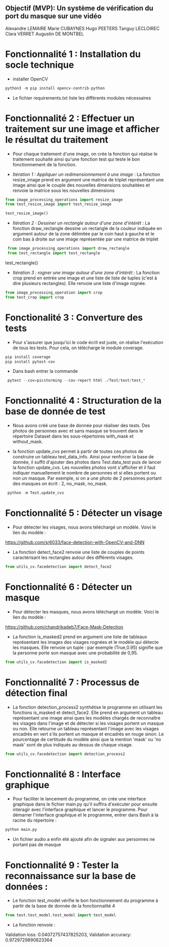 ## Objectif (MVP): Un système de vérification du port du masque sur une vidéo

Alexandre LEMAIRE Marie CUBAYNES Hugo PEETERS Tanguy LECLOIREC Clara VERRET Augustin DE MONTBEL

# Fonctionnalité 1 : Installation du socle technique

 * installer OpenCV
 ```python
 python3 -m pip install opencv-contrib-python
```
 * Le fichier requirements.txt liste les différents modules nécessaires

# Fonctionnalité 2 : Effectuer un traitement sur une image et afficher le résultat du traitement

 * Pour chaque traitement d'une image, on crée la fonction qui réalise le traitement souhaité ainsi qu'une fonction test qui teste le bon fonctionnement de la fonction.

 
 * _Itération 1 : Appliquer un redimensionnement à une image :_ La fonction resize_image prend en argument une matrice de triplet représentant une image ainsi que le couple des nouvelles dimensions souhaitées et renvoie la matrice sous les nouvelles dimensions
 ```python
 from image_processing_operations import resize_image
 from test_resize_image import test_resize_image

 test_resize_image()
```
 * _Itération 2 : Dessiner un rectangle autour d'une zone d'intérêt :_ La fonction draw_rectangle dessine un rectangle de la couleur indiquée en argument autour de la zone délimitée par le coin haut à gauche et le coin bas à droite sur une image représentée par une matrice de triplet
```python
 from image_processing_operations import draw_rectangle
 from test_rectangle import test_rectangle
```
 test_rectangle()

  * _Itération 3 : rogner une image autour d'une zone d'intérêt :_ La fonction crop prend en entrée une image et une liste de liste de tuples (c'est à dire plusieurs rectangles). Elle renvoie une liste d'image rognée.
 ```python
 from image_processing_operation import crop
 from test_crop import crop
 ```


# Fonctionalité 3 : Converture des tests

 * Pour s'assurer que jusqu'ici le code écrit est juste, on réalise l'exécution de tous les tests. Pour cela, on télécharge le module coverage.
 ```python
 pip install coverage
 pip install pytest-cov
 ```
 * Dans bash entrer la commande
```python
 pytest --cov=picstorming --cov-report html ./Test/test/test_*
```

# Fonctionnalité 4 : Structuration de la base de donnée de test

 * Nous avons créé une base de donnée pour réaliser des tests. Des photos de personnes avec et sans masque se trouvent dans le répertoire Dataset dans les sous-répertoires with_mask et without_mask.

 * la fonction update_cvs permet à partir de toutes ces photos de construire un tableau test_data_info. Ainsi pour renforcer la base de donnée, il suffit d'ajouter des photos dans Test.data_test puis de lancer la fonction update_cvs. Les nouvelles photos vont s'afficher et il faut indiquer manuellement le nombre de personnes et si elles portent ou non un masque. Par exemple, si on a une photo de 2 personnes portant des masques on écrit : 2, no_mask, no_mask.
```python
 python -m Test.update_cvs
```

# Fonctionnalité 5 : Détecter un visage

 * Pour détecter les visages, nous avons téléchargé un modèle. Voivi le lien du modèle :

 https://github.com/sr6033/face-detection-with-OpenCV-and-DNN


 * La fonction detect_face2 renvoie une liste de couples de points caractérisant les rectangles autour des différents visages.
 ```python
 from utils_cv.facedetection import detect_face2
 ```

# Fonctionnalité 6 : Détecter un masque
 
 * Pour détecter les masques, nous avons téléchargé un modèle. Voici le lien du modèle :

 https://github.com/chandrikadeb7/Face-Mask-Detection

 * La fonction is_masked2 prend en argument une liste de tableaux représentant les images des visages rognées et le modèle qui détecte les masques. Elle renvoie un tuple : par exemple (True,0.95) signifie que la personne porte son masque avec une probabilité de 0,95.
 ```python
 from utils_cv.facedetection import is_masked2
 ```

# Fonctionnalité 7 : Processus de détection final

 * La fonction detection_process2 synthétise le programme en utilisant les fonctions is_masked et detect_face2. Elle prend en argument un tableau représentant une image ainsi ques les modèles chargés de reconnaître les visages dans l'image et de détecter si les visages portent un masque ou non. Elle retourne un tableau représentant l'image avec les visages encadrés en vert s'ils portent un masque et encadrés en rouge sinon. Le pourcentage de certitude du modèle ainsi que la mention 'mask' ou 'no mask' sont de plus indiqués au dessus de chaque visage.
 ```python
 from utils_cv.facedetection import detection_process2
 ```

# Fonctionnalité 8 : Interface graphique 

 * Pour faciliter le lancement du programme, on crée une interface graphique dans le fichier main.py qu'il suffira d'exécuter pour ensuite interagir avec l'interface graphique et lancer le programme. Pour démarrer l'interface graphique et le programme, entrer dans Bash à la racine du répertoire :
```python
python main.py
```
* Un fichier audio a enfin été ajouté afin de signaler aux personnes ne portant pas de masque 
# Fonctionnalité 9 : Tester la reconnaissance sur la base de données :

 * Le fonction test_model vérifie le bon fonctionnement du programme à partir de la base de donnée de la fonctionnalité 4
 ```python
 from test.test_model.test_model import test_model
 ```
 * La fonction renvoie :

 Validation loss: 0.04072757437825203, Validation accuracy: 0.9729729890823364




